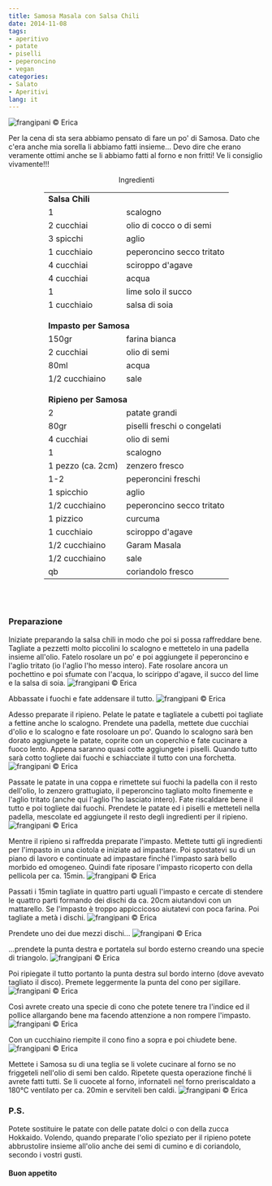 ```yaml
---
title: Samosa Masala con Salsa Chili
date: 2014-11-08
tags:
- aperitivo
- patate
- piselli
- peperoncino
- vegan
categories:
- Salato
- Aperitivi
lang: it
---
```

![](header.jpg "frangipani © Erica")

Per la cena di sta sera abbiamo pensato di fare un po' di Samosa. Dato che c'era anche mia sorella li abbiamo fatti insieme... Devo dire che erano veramente ottimi anche se li abbiamo fatti al forno e non fritti! Ve li consiglio vivamente!!!


<div id="wrapper" style="text-align: center">
  <div id="yourdiv" style="display: inline-block;">
    <div class="ingredients">
      <div class="ingredients-title">Ingredienti</div>
      <table>
        <tbody>
          <tr>
            <td colspan="2"><b>Salsa Chili</b></td>
          </tr>
          <tr>
            <td>1</td>
            <td>scalogno</td>
          </tr>
          <tr>
            <td>2 cucchiai</td>
            <td>olio di cocco o di semi</td>
          </tr>
          <tr>
            <td>3 spicchi</td>
            <td>aglio</td>
          </tr>
          <tr>
            <td>1 cucchiaio</td>
            <td>peperoncino secco tritato</td>
          </tr>
          <tr>
            <td>4 cucchiai</td>
            <td>sciroppo d'agave</td>
          </tr>
          <tr>
            <td>4 cucchiai</td>
            <td>acqua</td>
          </tr>
          <tr>
            <td>1</td>
            <td>lime solo il succo</td>
          </tr>
          <tr>
            <td>1 cucchiaio</td>
            <td>salsa di soia</td>
          </tr>
          <tr style="height: 15px;"></tr>
          <tr>          
            <td colspan="2"><b>Impasto per Samosa</b></td>
          </tr>
          <tr>
            <td>150gr</td>
            <td>farina bianca</td>
          </tr>
          <tr>      
            <td>2 cucchiai</td>
            <td>olio di semi</td>
          </tr>
          <tr>      
            <td>80ml</td>
            <td>acqua</td>
          </tr>
          <tr>
            <td>1/2 cucchiaino</td>
            <td>sale</td>
          </tr>
          <tr style="height: 15px;"></tr>
          <tr>          
            <td colspan="2"><b>Ripieno per Samosa</b></td>
          </tr>      
          <tr>
            <td>2</td>
            <td>patate grandi</td>
          </tr>
          <tr>
            <td>80gr</td>
            <td>piselli freschi o congelati</td>
          </tr>
          <tr>
            <td>4 cucchiai</td>
            <td>olio di semi</td>
          </tr>
          <tr>
            <td>1</td>
            <td>scalogno</td>
          </tr>
          <tr>
            <td>1 pezzo (ca. 2cm)</td>
            <td>zenzero fresco</td>
          </tr>      
          <tr>
            <td>1-2</td>
            <td>peperoncini freschi</td>
          </tr>
          <tr>
            <td>1 spicchio</td>
            <td>aglio</td>
          </tr>
          <tr>
            <td>1/2 cucchiaino</td>
            <td>peperoncino secco tritato</td>
          </tr>
          <tr>
            <td>1 pizzico</td>
            <td>curcuma</td>
          </tr>
          <tr>
            <td>1 cucchiaio</td>
            <td>sciroppo d'agave</td>
          </tr>
          <tr>
            <td>1/2 cucchiaino</td>
            <td>Garam Masala</td>
          </tr>
          <tr>
            <td>1/2 cucchiaino</td>
            <td>sale</td>
          </tr>
          <tr>
            <td>qb</td>
            <td>coriandolo fresco</td>        
          </tr>
        </tbody>
      </table>
      <br></br>
    </div>
  </div>
</div>


<h3>
  <font color="grey">
    <i class="fa fa-cogs"></i>
  </font> Preparazione
</h3>

Iniziate preparando la salsa chili in modo che poi si possa raffreddare bene. Tagliate a pezzetti molto piccolini lo scalogno e mettetelo in una padella insieme all'olio. Fatelo rosolare un po' e poi aggiungete il peperoncino e l'aglio tritato (io l'aglio l'ho messo intero). Fate rosolare ancora un pochettino e poi sfumate con l'acqua, lo scirippo d'agave, il succo del lime e la salsa di soia.
![](salsa1.jpg "frangipani © Erica")

Abbassate i fuochi e fate addensare il tutto.
![](salsa2.jpg "frangipani © Erica")

Adesso preparate il ripieno. Pelate le patate e tagliatele a cubetti poi tagliate a fettine anche lo scalogno. Prendete una padella, mettete due cucchiai d'olio e lo scalogno e fate rosoloare un po'. Quando lo scalogno sarà ben dorato aggiungete le patate, coprite con un coperchio e fate cucinare a fuoco lento. Appena saranno quasi cotte aggiungete i piselli. Quando tutto sarà cotto togliete dai fuochi e schiacciate il tutto con una forchetta.
![](patate.jpg "frangipani © Erica")

Passate le patate in una coppa e rimettete sui fuochi la padella con il resto dell'olio, lo zenzero grattugiato, il peperoncino tagliato molto finemente e l'aglio tritato (anche qui l'aglio l'ho lasciato intero). Fate riscaldare bene il tutto e poi togliete dai fuochi. Prendete le patate ed i piselli e metteteli nella padella, mescolate ed aggiungete il resto degli ingredienti per il ripieno.
![](patatespeziate.jpg "frangipani © Erica")

Mentre il ripieno si raffredda preparate l'impasto. Mettete tutti gli ingredienti per l'impasto in una ciotola e iniziate ad impastare. Poi spostatevi su di un piano di lavoro e continuate ad impastare finché l'impasto sarà bello morbido ed omogeneo. Quindi fate riposare l'impasto ricoperto con della pellicola per ca. 15min.
![](impasto.jpg "frangipani © Erica")

Passati i 15min tagliate in quattro parti uguali l'impasto e cercate di stendere le quattro parti formando dei dischi da ca. 20cm aiutandovi con un mattarello. Se l'impasto è troppo appiccicoso aiutatevi con poca farina. Poi tagliate a metà i dischi.
![](disco.jpg "frangipani © Erica")

Prendete uno dei due mezzi dischi...
![](mezzodisco.jpg "frangipani © Erica")

...prendete la punta destra e portatela sul bordo esterno creando una specie di triangolo.
![](piega1.jpg "frangipani © Erica")

Poi ripiegate il tutto portanto la punta destra sul bordo interno (dove avevato tagliato il disco). Premete leggermente la punta del cono per sigillare.
![](piega2.jpg "frangipani © Erica")

Così avrete creato una specie di cono che potete tenere tra l'indice ed il pollice allargando bene ma facendo attenzione a non rompere l'impasto.
![](sacco.jpg "frangipani © Erica")

Con un cucchiaino riempite il cono fino a sopra e poi chiudete bene.
![](teglia.jpg "frangipani © Erica")

Mettete i Samosa su di una teglia se li volete cucinare al forno se no friggeteli nell'olio di semi ben caldo. Ripetete questa operazione finché li avrete fatti tutti. Se li cuocete al forno, infornateli nel forno preriscaldato a 180°C ventilato per ca. 20min e serviteli ben caldi.
![](risultato.jpg "frangipani © Erica")

<h3>
  <font color="#FFCC00">
    <i class="fa fa-lightbulb-o"></i>
  </font> P.S.
</h3>

Potete sostituire le patate con delle patate dolci o con della zucca Hokkaido. Volendo, quando preparate l'olio speziato per il ripieno potete abbrustolire insieme all'olio anche dei semi di cumino e di coriandolo, secondo i vostri gusti.


<h4>Buon appetito
  <font color="red">
    <i class="fa fa-smile-o"></i>
  </font>
</h4>
